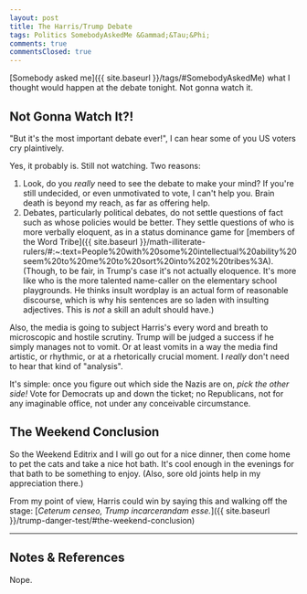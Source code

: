 ```yaml
---
layout: post
title: The Harris/Trump Debate
tags: Politics SomebodyAskedMe &Gammad;&Tau;&Phi;
comments: true
commentsClosed: true
---
```


[Somebody asked me]({{ site.baseurl }}/tags/#SomebodyAskedMe) what I thought would happen
at the debate tonight.  Not gonna watch it.  


## Not Gonna Watch It?!  

"But it's the most important debate ever!", I can hear some of you US voters cry plaintively.  

Yes, it probably is.  Still not watching.  Two reasons:  

1. Look, do you _really_ need to see the debate to make your mind?  If you're still
   undecided, or even unmotivated to vote, I can't help you.  Brain death is beyond my
   reach, as far as offering help.  
2. Debates, particularly political debates, do not settle questions of fact such as whose
   policies would be better.  They settle questions of who is more verbally eloquent, as
   in a status dominance game for [members of the Word Tribe]({{ site.baseurl }}/math-illiterate-rulers/#:~:text=People%20with%20some%20intellectual%20ability%20seem%20to%20me%20to%20sort%20into%202%20tribes%3A).
   (Though, to be fair, in Trump's case it's not actually eloquence.  It's more like who
   is the more talented name-caller on the elementary school playgrounds.  He thinks
   insult wordplay is an actual form of reasonable discourse, which is why his sentences
   are so laden with insulting adjectives.  This is _not_ a skill an adult should have.)  

Also, the media is going to subject Harris's every word and breath to microscopic and
hostile scrutiny.  Trump will be judged a success if he simply manages not to vomit.  Or
at least vomits in a way the media find artistic, or rhythmic, or at a rhetorically
crucial moment.  I _really_ don't need to hear that kind of "analysis".  

It's simple: once you figure out which side the Nazis are on, _pick the other side!_  Vote
for Democrats up and down the ticket; no Republicans, not for any imaginable office, not
under any conceivable circumstance.  


## The Weekend Conclusion  

So the Weekend Editrix and I will go out for a nice dinner, then come home to pet the cats
and take a nice hot bath.  It's cool enough in the evenings for that bath to be something
to enjoy.  (Also, sore old joints help in my appreciation there.)  

From my point of view, Harris could win by saying this and walking off the stage: [_Ceterum censeo, Trump incarcerandam esse._]({{ site.baseurl }}/trump-danger-test/#the-weekend-conclusion)  

---

## Notes &amp; References  

<!--
<sup id="fn1a">[[1]](#fn1)</sup>

<a id="fn1">1</a>: ***, ["***"](***), *** DOI: [***](***). [↩](#fn1a)  

<a href="{{ site.baseurl }}/images/***">
  <img src="{{ site.baseurl }}/images/***" width="400" height="***" alt="***" title="***" style="float: right; margin: 3px 3px 3px 3px; border: 1px solid #000000;">
</a>

<a href="***">
  <img src="{{ site.baseurl }}/images/***" width="550" height="***" alt="***" title="***" style="margin: 3px 3px 3px 3px; border: 1px solid #000000;">
</a>

<iframe width="400" height="224" src="***" allow="accelerometer; encrypted-media; gyroscope; picture-in-picture" allowfullscreen style="float: right; margin: 3px 3px 3px 3px; border: 1px solid #000000;"></iframe>
-->

Nope.  
